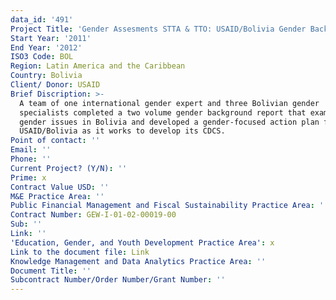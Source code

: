 ```yaml
---
data_id: '491'
Project Title: 'Gender Assesments STTA & TTO: USAID/Bolivia Gender Background Report (TDY 108)'
Start Year: '2011'
End Year: '2012'
ISO3 Code: BOL
Region: Latin America and the Caribbean
Country: Bolivia
Client/ Donor: USAID
Brief Discription: >-
  A team of one international gender expert and three Bolivian gender
  specialists completed a two volume gender background report that examined key
  gender issues in Bolivia and developed a gender-focused action plan for
  USAID/Bolivia as it works to develop its CDCS.
Point of contact: ''
Email: ''
Phone: ''
Current Project? (Y/N): ''
Prime: x
Contract Value USD: ''
M&E Practice Area: ''
Public Financial Management and Fiscal Sustainability Practice Area: ''
Contract Number: GEW-I-01-02-00019-00
Sub: ''
Link: ''
'Education, Gender, and Youth Development Practice Area': x
Link to the document file: Link
Knowledge Management and Data Analytics Practice Area: ''
Document Title: ''
Subcontract Number/Order Number/Grant Number: ''
---
```

